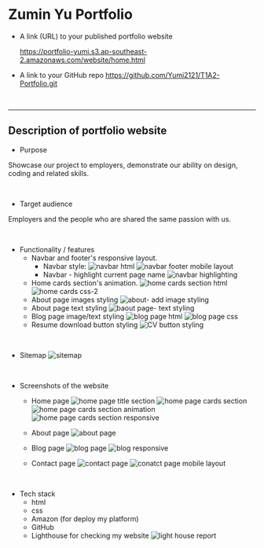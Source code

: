 # Zumin Yu Portfolio


* A link (URL) to your published portfolio website

  https://portfolio-yumi.s3.ap-southeast-2.amazonaws.com/website/home.html


* A link to your GitHub repo
  https://github.com/Yumi2121/T1A2-Portfolio.git

<br />

---


## Description of portfolio website

* Purpose

Showcase our project to employers, demonstrate our ability on design, coding and related skills. 

<br />

* Target audience
  

Employers and the people who are shared the same passion with us.

<br />

* Functionality / features
   * Navbar and footer's responsive layout. 
      * Navbar style:
      ![navbar html](docs/navbar%20html.jpg)
      ![navbar footer mobile layout](docs/navbar%20footer%20mobile%20layout%20css.jpg)
     * Navbar - highlight current page name
      ![navbar highlighting](docs/navbar%20current%20page%20highlight%20css.jpg)
   * Home cards section's animation.
   ![home cards section html](docs/home%20cards%20section%20html.jpg)
   ![home cards css-2](docs/home%20cards%20section%20css%20-2.jpg)
   * About page images styling
   ![about- add image styling](docs/about%20page-%20add%20image%20styling.png)
  * About page text styling
   ![baout page- text styling](docs/about%20page%20-%20text%20styling.png)
  * Blog page image/text styling
   ![blog page html](docs/blog%20page%20html.jpg)
    ![blog page css](docs/blog%20page%20css.jpg)
  * Resume download button styling
   ![CV button styling](docs/CV%20download%20btn%20styling.png)

<br />

* Sitemap
![sitemap](docs/Yumi's%20Portfolio%20Sitemap.png)

<br />


* Screenshots of the website
  * Home page
  ![home page title section](docs/Home%20page-%20title%20section.jpg)
  ![home page cards section](docs/home%20page%20-%20cards%20section.jpg)
  ![home page cards section animation](docs/home%20page%20cards%20section%20animation.jpg)
  ![home page cards section responsive](docs/home%20page%20-%20cards%20section%20responsive.png)

  * About page
  ![about page](docs/about%20page%20-2.jpg)

  * Blog page
  ![blog page](docs/Blog%20page.jpg)
  ![blog responsive](docs/blog%20image%20responsive.jpg)

  * Contact page
  ![contact page](docs/contact%20page.jpg)
  ![conatct page mobile layout](docs/contact%20page%20mobile%20layout.png)

<br />


* Tech stack 
  * html
  * css
  * Amazon (for deploy my platform)
  * GitHub
  * Lighthouse for checking my website
  ![light house report](docs/lighthouse%20report.jpg)